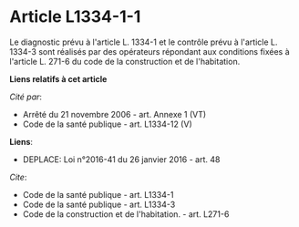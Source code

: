 # Article L1334-1-1

Le diagnostic prévu à l'article L. 1334-1 et le contrôle prévu à l'article L. 1334-3 sont réalisés par des opérateurs
répondant aux conditions fixées à l'article L. 271-6 du code de la construction et de l'habitation.

**Liens relatifs à cet article**

_Cité par_:

  - Arrêté du 21 novembre 2006 - art. Annexe 1 (VT)
  - Code de la santé publique - art. L1334-12 (V)

**Liens**:

  - DEPLACE: Loi n°2016-41 du 26 janvier 2016 - art. 48

_Cite_:

  - Code de la santé publique - art. L1334-1
  - Code de la santé publique - art. L1334-3
  - Code de la construction et de l'habitation. - art. L271-6
